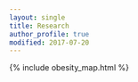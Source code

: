 ```yaml
---
layout: single
title: Research
author_profile: true
modified: 2017-07-20
---
```


{% include obesity_map.html %}
